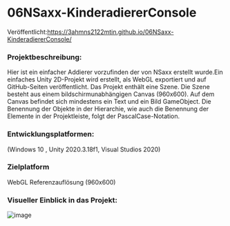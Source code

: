# 06NSaxx-KinderadiererConsole
Veröffentlicht:https://3ahmns2122mtin.github.io/06NSaxx-KinderadiererConsole/ 

### Projektbeschreibung:
Hier ist ein einfacher Addierer vorzufinden der  von NSaxx erstellt wurde.Ein einfaches Unity 2D-Projekt wird erstellt, als WebGL exportiert und auf GitHub-Seiten veröffentlicht. Das Projekt enthält eine Szene. Die Szene besteht aus einem bildschirmunabhängigen Canvas (960x600). Auf dem Canvas befindet sich mindestens ein Text und ein Bild GameObject. Die Benennung der Objekte in der Hierarchie, wie auch die Benennung der Elemente in der Projektleiste, folgt der PascalCase-Notation.

### Entwicklungsplatformen:
(Windows 10 , Unity 2020.3.18f1, Visual Studios 2020) 

###  Zielplatform
WebGL Referenzauflösung (960x600)

### Visueller Einblick in das Projekt:
![image](https://user-images.githubusercontent.com/90834343/152334614-0e04494c-73ea-4863-bdab-4b0a9454217b.png)

